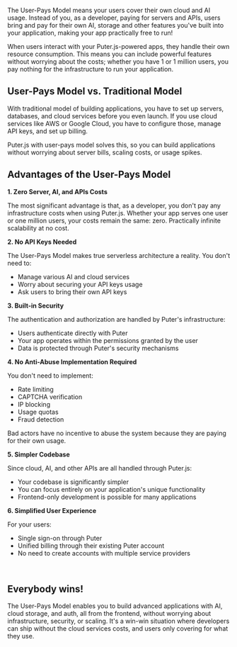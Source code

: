 The User-Pays Model means your users cover their own cloud and AI usage. Instead of you, as a developer, paying for servers and APIs, users bring and pay for their own AI, storage and other features you've built into your application, making your app practically free to run!

When users interact with your Puter.js-powered apps, they handle their own resource consumption. This means you can include powerful features without worrying about the costs; whether you have 1 or 1 million users, you pay nothing for the infrastructure to run your application.

## User-Pays Model vs. Traditional Model

With traditional model of building applications, you have to set up servers, databases, and cloud services before you even launch. If you use cloud services like AWS or Google Cloud, you have to configure those, manage API keys, and set up billing.

Puter.js with user-pays model solves this, so you can build applications without worrying about server bills, scaling costs, or usage spikes.

## Advantages of the User-Pays Model

**1. Zero Server, AI, and APIs Costs**

The most significant advantage is that, as a developer, you don't pay any infrastructure costs when using Puter.js. Whether your app serves one user or one million users, your costs remain the same: zero. Practically infinite scalability at no cost.

**2. No API Keys Needed**

The User-Pays Model makes true serverless architecture a reality. You don't need to:

- Manage various AI and cloud services
- Worry about securing your API keys usage
- Ask users to bring their own API keys

**3. Built-in Security**

The authentication and authorization are handled by Puter's infrastructure:

- Users authenticate directly with Puter
- Your app operates within the permissions granted by the user
- Data is protected through Puter's security mechanisms

**4. No Anti-Abuse Implementation Required**

You don't need to implement:

- Rate limiting
- CAPTCHA verification
- IP blocking
- Usage quotas
- Fraud detection

Bad actors have no incentive to abuse the system because they are paying for their own usage.

**5. Simpler Codebase**

Since cloud, AI, and other APIs are all handled through Puter.js:

- Your codebase is significantly simpler
- You can focus entirely on your application's unique functionality
- Frontend-only development is possible for many applications

**6. Simplified User Experience**

For your users:

- Single sign-on through Puter
- Unified billing through their existing Puter account
- No need to create accounts with multiple service providers

<br>

## Everybody wins!

The User-Pays Model enables you to build advanced applications with AI, cloud storage, and auth, all from the frontend, without worrying about infrastructure, security, or scaling. It's a win-win situation where developers can ship without the cloud services costs, and users only covering for what they use.
